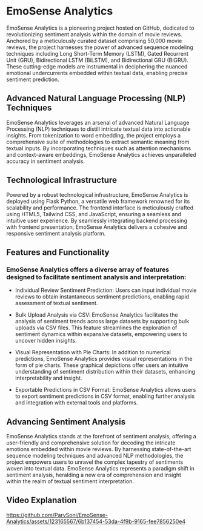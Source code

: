 # EmoSense Analytics

EmoSense Analytics is a pioneering project hosted on GitHub, dedicated to revolutionizing sentiment analysis within the domain of movie reviews. Anchored by a meticulously curated dataset comprising 50,000 movie reviews, the project harnesses the power of advanced sequence modeling techniques including Long Short-Term Memory (LSTM), Gated Recurrent Unit (GRU), Bidirectional LSTM (BiLSTM), and Bidirectional GRU (BiGRU). These cutting-edge models are instrumental in deciphering the nuanced emotional undercurrents embedded within textual data, enabling precise sentiment prediction.

## Advanced Natural Language Processing (NLP) Techniques

EmoSense Analytics leverages an arsenal of advanced Natural Language Processing (NLP) techniques to distill intricate textual data into actionable insights. From tokenization to word embedding, the project employs a comprehensive suite of methodologies to extract semantic meaning from textual inputs. By incorporating techniques such as attention mechanisms and context-aware embeddings, EmoSense Analytics achieves unparalleled accuracy in sentiment analysis.

## Technological Infrastructure

Powered by a robust technological infrastructure, EmoSense Analytics is deployed using Flask Python, a versatile web framework renowned for its scalability and performance. The frontend interface is meticulously crafted using HTML5, Tailwind CSS, and JavaScript, ensuring a seamless and intuitive user experience. By seamlessly integrating backend processing with frontend presentation, EmoSense Analytics delivers a cohesive and responsive sentiment analysis platform.

## Features and Functionality

### EmoSense Analytics offers a diverse array of features designed to facilitate sentiment analysis and interpretation:

* Individual Review Sentiment Prediction: Users can input individual movie reviews to obtain instantaneous sentiment predictions, enabling rapid assessment of textual sentiment.

* Bulk Upload Analysis via CSV: EmoSense Analytics facilitates the analysis of sentiment trends across large datasets by supporting bulk uploads via CSV files. This feature streamlines the exploration of sentiment dynamics within expansive datasets, empowering users to uncover hidden insights.

* Visual Representation with Pie Charts: In addition to numerical predictions, EmoSense Analytics provides visual representations in the form of pie charts. These graphical depictions offer users an intuitive understanding of sentiment distribution within their datasets, enhancing interpretability and insight.

* Exportable Predictions in CSV Format: EmoSense Analytics allows users to export sentiment predictions in CSV format, enabling further analysis and integration with external tools and platforms.

## Advancing Sentiment Analysis

EmoSense Analytics stands at the forefront of sentiment analysis, offering a user-friendly and comprehensive solution for decoding the intricate emotions embedded within movie reviews. By harnessing state-of-the-art sequence modeling techniques and advanced NLP methodologies, the project empowers users to unravel the complex tapestry of sentiments woven into textual data. EmoSense Analytics represents a paradigm shift in sentiment analysis, heralding a new era of comprehension and insight within the realm of textual sentiment interpretation.

## Video Explanation

https://github.com/ParvSoni/EmoSense-Analytics/assets/123165567/6b137454-53da-4f9b-9165-fee7856250e4



